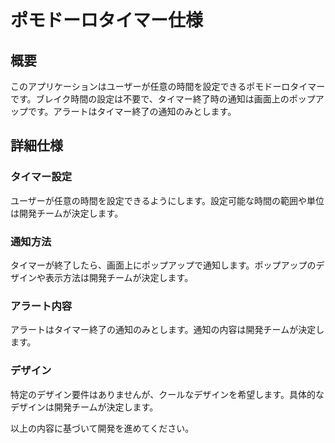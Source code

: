 # ポモドーロタイマー仕様

## 概要
このアプリケーションはユーザーが任意の時間を設定できるポモドーロタイマーです。ブレイク時間の設定は不要で、タイマー終了時の通知は画面上のポップアップです。アラートはタイマー終了の通知のみとします。

## 詳細仕様

### タイマー設定
ユーザーが任意の時間を設定できるようにします。設定可能な時間の範囲や単位は開発チームが決定します。

### 通知方法
タイマーが終了したら、画面上にポップアップで通知します。ポップアップのデザインや表示方法は開発チームが決定します。

### アラート内容
アラートはタイマー終了の通知のみとします。通知の内容は開発チームが決定します。

### デザイン
特定のデザイン要件はありませんが、クールなデザインを希望します。具体的なデザインは開発チームが決定します。

以上の内容に基づいて開発を進めてください。
